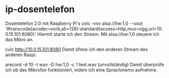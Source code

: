 # ip-dosentelefon
Dosentelefon 2.0 mit Raspberry Pi's
cvlc -vvv alsa://hw:1,0 --sout '#transcode{acodec=vorb,ab=128}:standard{access=http,mux=ogg,url=10.0.15.101:8080}'
Hiermit starte ich den Stream. Mit alsa://hw:1,0 steuere ich das Mikro an.

cvlc http://10.0.15.101:8080
Damit öfnne ich den anderen Stream des anderen Raspi.

arecord -d 10 -t wav -D hw:1,0  -c 1 test.wav (unvollständig)
Damit überprüfe ich ob das Mikrofon funktioniert, indem ich eine Sprachmemo aufnehme.
